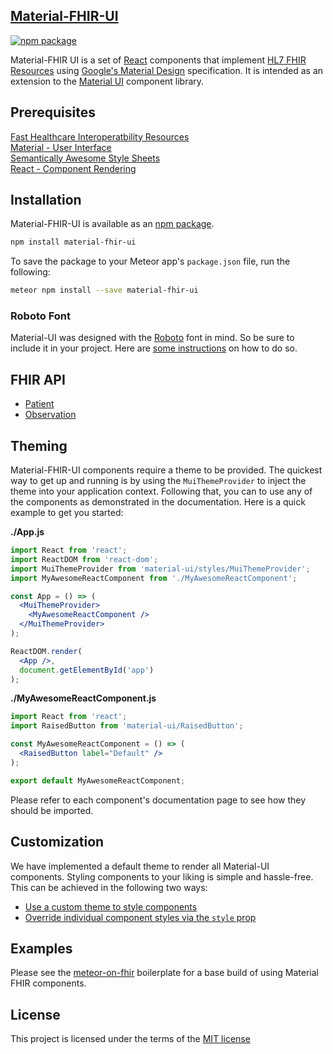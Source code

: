 ## [Material-FHIR-UI](http://clinical.meteorapp.com)  
[![npm package](https://img.shields.io/npm/v/material-ui.svg?style=flat-square)](https://www.npmjs.org/package/material-ui)

Material-FHIR UI is a set of [React](http://facebook.github.io/react/) components that implement [HL7 FHIR Resources](https://www.hl7.org/fhir/resourcelist.html) using
[Google's Material Design](https://www.google.com/design/spec/material-design/introduction.html)
specification.  It is intended as an extension to the [Material UI](http://www.material-ui.com/) component library.  


## Prerequisites

[Fast Healthcare Interoperatbility Resources](https://www.hl7.org/fhir/resourcelist.html)  
[Material - User Interface](http://material-ui.com/#/get-started/prerequisites)  
[Semantically Awesome Style Sheets](http://sass-lang.com/)  
[React - Component Rendering](http://facebook.github.io/react/)  


## Installation

Material-FHIR-UI is available as an [npm package](https://www.npmjs.org/package/material-ui).

```sh
npm install material-fhir-ui
```

To save the package to your Meteor app's `package.json` file, run the following:
```sh
meteor npm install --save material-fhir-ui
```


### Roboto Font

Material-UI was designed with the [Roboto](http://www.google.com/fonts/specimen/Roboto)
font in mind. So be sure to include it in your project. Here are
[some instructions](http://www.google.com/fonts#UsePlace:use/Collection:Roboto:400,300,500)
on how to do so.

## FHIR API  

- [Patient](./api.Patient.md)   
- [Observation](./api.Observation.md)  


## Theming  

Material-FHIR-UI components require a theme to be provided. The quickest way to get up and running is by using the `MuiThemeProvider` to inject the theme into your application context. Following that, you can to use any of the components as demonstrated in the documentation. Here is a quick example to get you started:

**./App.js**
```jsx
import React from 'react';
import ReactDOM from 'react-dom';
import MuiThemeProvider from 'material-ui/styles/MuiThemeProvider';
import MyAwesomeReactComponent from './MyAwesomeReactComponent';

const App = () => (
  <MuiThemeProvider>
    <MyAwesomeReactComponent />
  </MuiThemeProvider>
);

ReactDOM.render(
  <App />,
  document.getElementById('app')
);
```

**./MyAwesomeReactComponent.js**
```jsx
import React from 'react';
import RaisedButton from 'material-ui/RaisedButton';

const MyAwesomeReactComponent = () => (
  <RaisedButton label="Default" />
);

export default MyAwesomeReactComponent;
```

Please refer to each component's documentation page to see how they should be imported.

## Customization

We have implemented a default theme to render all Material-UI components.
Styling components to your liking is simple and hassle-free. This can be
achieved in the following two ways:

* [Use a custom theme to style components](http://material-ui.com/#/customization/themes)
* [Override individual component styles via the `style` prop](http://material-ui.com/#/customization/inline-styles)

## Examples

Please see the [meteor-on-fhir](https://github.com/clinical-meteor/meteor-on-fhir) boilerplate for a base build of using Material FHIR components.


## License
This project is licensed under the terms of the
[MIT license](https://github.com/callemall/material-ui/blob/master/LICENSE)
